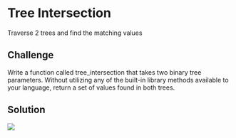 # Tree Intersection
Traverse 2 trees and find the matching values

## Challenge
Write a function called tree_intersection that takes two binary tree parameters.
Without utilizing any of the built-in library methods available to your language, return a set of values found in both trees.

## Solution
<img src=https://raw.githubusercontent.com/DevinTyler26/data-structures-and-algorithms/master/assests/tree_intersection.png>
